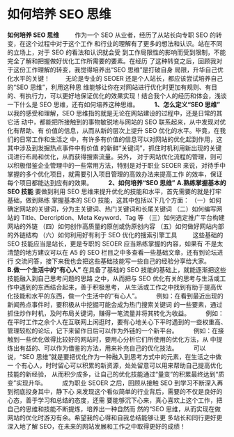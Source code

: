 # 如何培养 SEO 思维

**如何培养 SEO 思维**
　　
作为一个 SEO 从业者，经历了从站长向专职 SEO 的转变，在这个过程中对于这个工作 和行业的理解有了更多的想法和认识。站在不同的立场上，对于 SEO 的看法和认识就会受 到工作局限性的影响而受到限制，不能完全了解和把握做好优化工作所需要的要素。在经历 了这种转变之后，回顾我对于这份工作理解的转变，我觉得培养出“SEO 思维”是打破自身 局限，升华自己优化水平的关键！
　　
无论是专业的 SEOER 还是个人站长，都应该尝试培养自己的“SEO 思维”，利用这种思 维能够让你在对网站进行优化时更加有规则、有目的、有执行力，可以更好地保证优化的效果实现！结合我个人的经历和体会，浅谈一下什么是 SEO 思维，还有如何培养这种思维。
　　
**1、怎么定义“SEO 思维”**
　　
以我的感受和理解，SEO 思维指的就是无论在网站建设的过程中，还是日常的其它活 动中，都能把所接触到的事物敏锐地与网站的 SEO 联系起来，从中发现对优化有帮助、有 价值的信息，从而从新的层次上提升 SEO 优化的水平。毕竟，在我们的日常工作和生活之 中，有许多有价值的信息可以对网站的优化起到作用，这其中涉及到发掘热点事件中有价值 的新鲜“关键词”，抓住时机利用新出现的关键词进行布局和优化，从而获得搜索流量。另外， 对于网站优化流程的管理，则可以积极借鉴企业管理中的一些常用方法，特别是对于职业 SEOER 来说，对待手中掌握的多个优化项目，就需要引入项目管理的高效办法来提高工作 的效率，保证每个项目都能达到应有的效果。
　　
**2、如何培养“SEO 思维”**
**A.熟练掌握基本的 SEO 技能**
要做到利用 SEO 思维来提升优化的技能和水平，首先需要的就是打牢基础，做到熟练 掌握基本的 SEO 技能，这其中包括以下几个方面：
（一）如何确定网站的关键词，分为主关键词、热门关键词和长尾关键词
（二）如何编写网站的 Title、Dercription、Meta Keyword、Tag 等
（三）如何选定推广平台构建网站的外链
（四）如何创作高质量的原创或伪原创内容
（五）如何做好网站内部的外链结构
（六）如何利用好有利于 SEO 优化的搜索引擎工具
　　
这些基础的 SEO 技能应当是站长，更是专职的 SEOER 应当熟练掌握的内容，如果有 不是太清楚的地方建议可以在 A5 的 SEO 栏目之中多查看一些基础文章，还有到论坛进行 交流问答，接下来我也会把这些基础技能写一些自己的经验分享给大家。
　　
**B.做一个生活中的“有心人”**
在具备了基础的 SEO 技能的基础上，就能逐渐把这些技能融入到自己思考问题的思路 之中，从而把与 SEO 优化有关的思考与生活或工作中遇到的东西结合起来，善于积极思考， 从生活或工作之中找到有助于提高优化技能和水平的东西，做一个生活中的“有心人”。
　　
例如：在看到最近出现的新闻热点事件时，要积极从中挖掘可能会成为热门搜索关键词 的一些要素，通过抓住炒作时机，及时布局关键词，赚得一笔流量并将其转化为收益。
　　
例如：在平时工作之余个人在互联网上闲逛时，要有心地关心下平时遇到的一些权重高、 管理较松的论坛，记下来留作日后可以作为外链的一个新平台。
　　
例如：在接触到一些优化做得比较好的网站时，要用心分析它们所使用的优化方法，从 中提炼出有益的、可以作为借鉴的方法，用来补充自己的优化技法。
　　
可以说，“SEO 思维”就是要把优化作为一种融入到思考方式中的元素，在生活之中做一 个有心人，时时留心可以积累的新资源，处处留意可以用来帮助自己提高优化技能的新经验， 从而积少成多，让自己的优化技能通过“量变”的积累最终达到“质变”实现升华。
　　
成为职业 SEOER 之后，回顾从接触 SEO 到学习不断深入再到彻底投身其中，静下心 来发现这个看似简单的行业背后，需要的不仅是良好的心态，善于学习和总结的态度，还需 要能够沉下心来，真心喜欢上这个工作，把自己的思维和技能不断提炼，培养出一种自然而 然的“SEO 思维，从而实现在做网站的优化时游刃有余。希望我的心得和自我总结能够让更 多站长和同行更好更深入地了解 SEO，在未来的网站发展和工作之中取得更好的成绩！